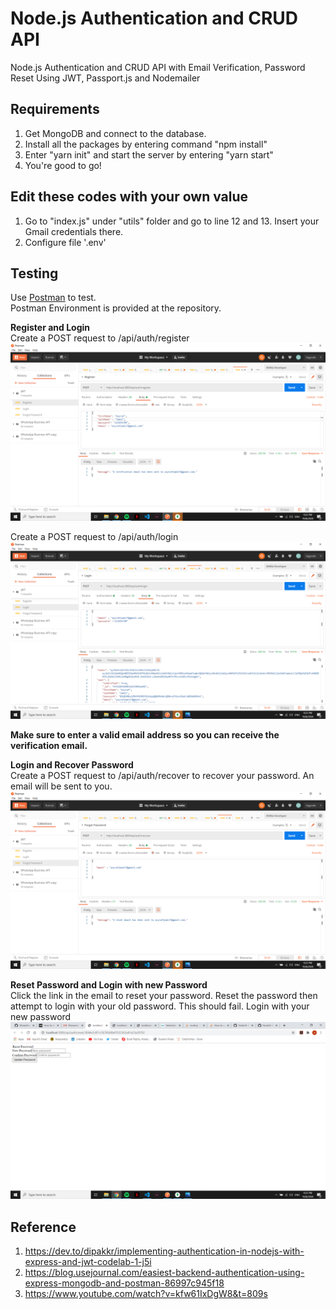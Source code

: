 # Node.js Authentication and CRUD API
Node.js Authentication and CRUD API with Email Verification, Password Reset Using JWT, Passport.js and Nodemailer

## Requirements
1. Get MongoDB and connect to the database.
2. Install all the packages by entering command "npm install"
3. Enter "yarn init" and start the server by entering "yarn start"
4. You're good to go!

## Edit these codes with your own value
1. Go to "index.js" under "utils" folder and go to line 12 and 13. Insert your Gmail credentials there.
2. Configure file '.env'

## Testing
Use <a href="https://www.getpostman.com" target="_blank">Postman</a> to test.<br/>
Postman Environment is provided at the repository. 

**Register and Login** <br/>
Create a POST request to /api/auth/register <br/>
![Register](https://github.com/asyrafjamil/NodeJS-Authentication-App-JWT/blob/master/Register%20User.png "Register")


Create a POST request to /api/auth/login
![Login](https://github.com/asyrafjamil/NodeJS-Authentication-App-JWT/blob/master/Login%20User.png "Login")

**Make sure to enter a valid email address so you can receive the verification email.**<br/>

**Login and Recover Password** <br/>
Create a POST request to /api/auth/recover to recover your password. An email will be sent to you.
![Recover](https://github.com/asyrafjamil/NodeJS-Authentication-App-JWT/blob/master/Reset%20Password.png "Reset")

**Reset Password and Login with new Password** <br/>
Click the link in the email to reset your password. 
Reset the password then attempt to login with your old password. This should fail. Login with your new password
![Reset](https://github.com/asyrafjamil/NodeJS-Authentication-App-JWT/blob/master/Change%20Password.png "Reset")

## Reference 

1. https://dev.to/dipakkr/implementing-authentication-in-nodejs-with-express-and-jwt-codelab-1-j5i
2. https://blog.usejournal.com/easiest-backend-authentication-using-express-mongodb-and-postman-86997c945f18
3. https://www.youtube.com/watch?v=kfw61IxDgW8&t=809s

